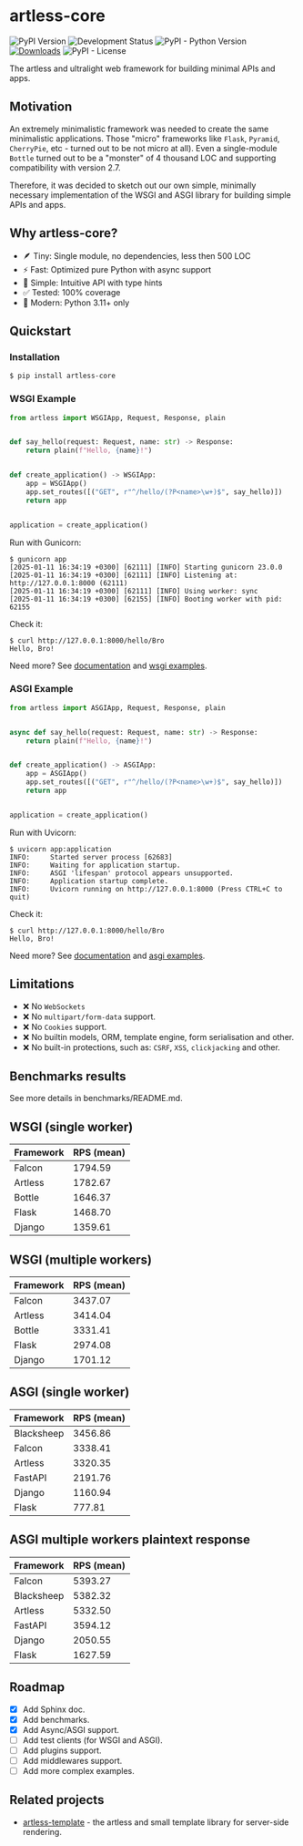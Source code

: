 # artless-core

![PyPI Version](https://img.shields.io/pypi/v/artless-core)
![Development Status](https://img.shields.io/badge/status-3%20--%20Alpha-orange)
![PyPI - Python Version](https://img.shields.io/pypi/pyversions/artless-core)
[![Downloads](https://static.pepy.tech/badge/artless-core)](https://pepy.tech/project/artless-core)
![PyPI - License](https://img.shields.io/pypi/l/artless-core)

The artless and ultralight web framework for building minimal APIs and apps.

## Motivation

An extremely minimalistic framework was needed to create the same minimalistic applications. Those "micro" frameworks like `Flask`, `Pyramid`, `CherryPie`, etc - turned out to be not micro at all). Even a single-module `Bottle` turned out to be a "monster" of 4 thousand LOC and supporting compatibility with version 2.7.

Therefore, it was decided to sketch out our own simple, minimally necessary implementation of the WSGI and ASGI library for building simple APIs and apps.

## Why artless-core?

* 🪶 Tiny: Single module, no dependencies, less then 500 LOC
* ⚡ Fast: Optimized pure Python with async support
* 🧩 Simple: Intuitive API with type hints
* ✅ Tested: 100% coverage
* 🐍 Modern: Python 3.11+ only

## Quickstart

### Installation

``` shellsession
$ pip install artless-core
```

### WSGI Example

``` python
from artless import WSGIApp, Request, Response, plain


def say_hello(request: Request, name: str) -> Response:
    return plain(f"Hello, {name}!")


def create_application() -> WSGIApp:
    app = WSGIApp()
    app.set_routes([("GET", r"^/hello/(?P<name>\w+)$", say_hello)])
    return app


application = create_application()
```

Run with Gunicorn:

``` shellsession
$ gunicorn app
[2025-01-11 16:34:19 +0300] [62111] [INFO] Starting gunicorn 23.0.0
[2025-01-11 16:34:19 +0300] [62111] [INFO] Listening at: http://127.0.0.1:8000 (62111)
[2025-01-11 16:34:19 +0300] [62111] [INFO] Using worker: sync
[2025-01-11 16:34:19 +0300] [62155] [INFO] Booting worker with pid: 62155
```

Check it:

``` shellsession
$ curl http://127.0.0.1:8000/hello/Bro
Hello, Bro!
```

Need more? See [documentation](https://pages.peterbro.su/py3-artless-core/) and [wsgi examples](https://git.peterbro.su/peter/py3-artless-core/src/branch/master/examples/wsgi).

### ASGI Example

``` python
from artless import ASGIApp, Request, Response, plain


async def say_hello(request: Request, name: str) -> Response:
    return plain(f"Hello, {name}!")


def create_application() -> ASGIApp:
    app = ASGIApp()
    app.set_routes([("GET", r"^/hello/(?P<name>\w+)$", say_hello)])
    return app


application = create_application()
```

Run with Uvicorn:

``` shellsession
$ uvicorn app:application
INFO:     Started server process [62683]
INFO:     Waiting for application startup.
INFO:     ASGI 'lifespan' protocol appears unsupported.
INFO:     Application startup complete.
INFO:     Uvicorn running on http://127.0.0.1:8000 (Press CTRL+C to quit)
```

Check it:

``` shellsession
$ curl http://127.0.0.1:8000/hello/Bro
Hello, Bro!
```

Need more? See [documentation](https://pages.peterbro.su/py3-artless-core/) and [asgi examples](https://git.peterbro.su/peter/py3-artless-core/src/branch/master/examples/asgi).

## Limitations

* ❌ No `WebSockets`
* ❌ No `multipart/form-data` support.
* ❌ No `Cookies` support.
* ❌ No builtin models, ORM, template engine, form serialisation and other.
* ❌ No built-in protections, such as: `CSRF`, `XSS`, `clickjacking` and other.

## Benchmarks results

See more details in benchmarks/README.md.

## WSGI (single worker)

| Framework | RPS (mean) |
|-----------|------------|
| Falcon    | 1794.59    |
| Artless   | 1782.67    |
| Bottle    | 1646.37    |
| Flask     | 1468.70    |
| Django    | 1359.61    |

## WSGI (multiple workers)

| Framework | RPS (mean) |
|-----------|------------|
| Falcon    | 3437.07    |
| Artless   | 3414.04    |
| Bottle    | 3331.41    |
| Flask     | 2974.08    |
| Django    | 1701.12    |

## ASGI (single worker)

| Framework  | RPS (mean) |
|------------|------------|
| Blacksheep | 3456.86    |
| Falcon     | 3338.41    |
| Artless    | 3320.35    |
| FastAPI    | 2191.76    |
| Django     | 1160.94    |
| Flask      | 777.81     |

## ASGI multiple workers plaintext response

| Framework  | RPS (mean) |
|------------|------------|
| Falcon     | 5393.27    |
| Blacksheep | 5382.32    |
| Artless    | 5332.50    |
| FastAPI    | 3594.12    |
| Django     | 2050.55    |
| Flask      | 1627.59    |

## Roadmap

- [x] Add Sphinx doc.
- [x] Add benchmarks.
- [x] Add Async/ASGI support.
- [ ] Add test clients (for WSGI and ASGI).
- [ ] Add plugins support.
- [ ] Add middlewares support.
- [ ] Add more complex examples.

## Related projects

* [artless-template](https://pypi.org/project/artless-template/) - the artless and small template library for server-side rendering.
